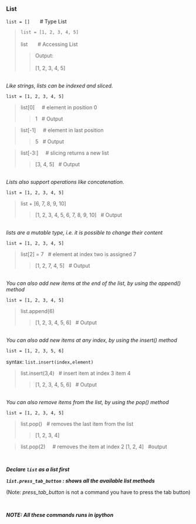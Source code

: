 ### List

`list = []` &nbsp; &nbsp; &nbsp; # Type List  

>`list = [1, 2, 3, 4, 5]`  
>&nbsp;  
>list &nbsp; &nbsp; &nbsp; # Accessing List
>>Output:  
>>&nbsp;  
>>[1, 2, 3, 4, 5]

&nbsp;  
*Like strings, lists can be indexed and sliced.*

`list = [1, 2, 3, 4, 5]`

>list[0] &nbsp; &nbsp; # element in position 0
>>1  &nbsp; # Output

>list[-1]  &nbsp; &nbsp; # element in last position
>>5 &nbsp; # Output

>list[-3:] &nbsp; &nbsp;  # slicing returns a new list
>>[3, 4, 5] &nbsp; # Output

&nbsp;  
*Lists also support operations like concatenation.*

`list = [1, 2, 3, 4, 5]`  

>list + [6, 7, 8, 9, 10]
>>[1, 2, 3, 4, 5, 6, 7, 8, 9, 10] &nbsp; # Output

&nbsp;  
*lists are a mutable type, i.e. it is possible to change their content*  

`list = [1, 2, 3, 4, 5]`

>list[2] = 7 &nbsp; # element at index two is assigned 7 
>>[1, 2, 7, 4, 5] &nbsp; # Output

&nbsp;  
*You can also add new items at the end of the list, by using the append() method*

`list = [1, 2, 3, 4, 5]`

>list.append(6)
>>[1, 2, 3, 4, 5, 6] &nbsp; # Output

&nbsp;  
*You can also add new items at any index, by using the insert() method*

`list = [1, 2, 3, 5, 6]`

syntax: `list.insert(index,element)`

>list.insert(3,4) &nbsp; # insert item at index 3 item 4
>>[1, 2, 3, 4, 5, 6] &nbsp; # Output

&nbsp;  
*You can also remove items from the list, by using the pop() method*  

`list = [1, 2, 3, 4, 5]`

>list.pop() &nbsp; # removes the last item from the list
>>[1, 2, 3, 4]

>list.pop(2) &nbsp; &nbsp; # removes the item at index 2
>[1, 2, 4] &nbsp; #output

&nbsp;  

***Declare `list` as a list first***

***`list.press_tab_button` : shows all the available list methods***

(Note: *press_tab_button* is not a command you have to press the tab button)

&nbsp;  

***NOTE: All these commands runs in ipython*** 
